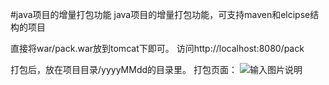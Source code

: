 #java项目的增量打包功能
java项目的增量打包功能，可支持maven和elcipse结构的项目

直接将war/pack.war放到tomcat下即可。
访问http://localhost:8080/pack

打包后，放在项目目录/yyyyMMdd的目录里。
打包页面：
![输入图片说明](http://git.oschina.net/uploads/images/2016/0907/162322_a2a5235b_593807.png "在这里输入图片标题")